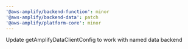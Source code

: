 ```yaml
---
'@aws-amplify/backend-function': minor
'@aws-amplify/backend-data': patch
'@aws-amplify/platform-core': minor
---
```


Update getAmplifyDataClientConfig to work with named data backend
